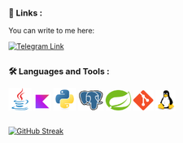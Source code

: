 ### 🔗 Links :
You can write to me here:
<div id="telegram-link" align="left-side">
  <a href="https://t.me/svinoczar">
    <img src="https://img.shields.io/badge/Telegram-white?style=for-the-badge&logo=telegram&logoColor=blue" alt="Telegram Link"/>
  </a>
</div>

##

### 🛠️ Languages and Tools :
<div>
  <img src="https://github.com/devicons/devicon/blob/master/icons/java/java-original.svg" title="Java" alt="Java" width="45" height="45"/>
  <img src="https://github.com/devicons/devicon/blob/master/icons/kotlin/kotlin-original.svg" title="Kotlin" alt="Kotlin" width="35" height="35"/>
  <img src="https://github.com/devicons/devicon/blob/master/icons/python/python-original.svg" title="Python" alt="Python" width="45" height="45"/>
<!--   <img src="https://github.com/devicons/devicon/blob/master/icons/javascript/javascript-original.svg" title="Js" alt="Js" width="50" height="40"/>  -->
<!--   <img src="https://github.com/devicons/devicon/blob/master/icons/php/php-original.svg" title="Php" alt="Php" width="50" height="50"/>  -->
  <img src="https://github.com/devicons/devicon/blob/master/icons/postgresql/postgresql-original.svg" title="PostgreSQL" alt="PostgreSQL" width="50" height="40"/>
  <img src="https://github.com/devicons/devicon/blob/master/icons/spring/spring-original.svg" title="spring" alt="spring" width="50" height="40"/> 
  
  <!--  <img src="https://github.com/devicons/devicon/blob/master/icons/bash/bash-original.svg" title="Bash" alt="Bash" width="40" height="40"/>  -->
  <img src="https://github.com/devicons/devicon/blob/master/icons/git/git-original.svg" title="Git" alt="Git" width="40" height="40"/>
  <img src="https://github.com/devicons/devicon/blob/master/icons/linux/linux-original.svg" title="Git" alt="Git" width="40" height="40"/>


</div>

##

[![GitHub Streak](https://github-readme-streak-stats.herokuapp.com?user=svinoczar&theme=dark&hide_border=true&date_format=M%20j%5B%2C%20Y%5D)](https://git.io/streak-stats)
   
<!-- [![Top Langs](https://github-readme-stats.vercel.app/api/top-langs/?username=notsunshine&layout=compact&theme=dark&hide_border=true)](https://github.com/anuraghazra/github-readme-stats) -->

